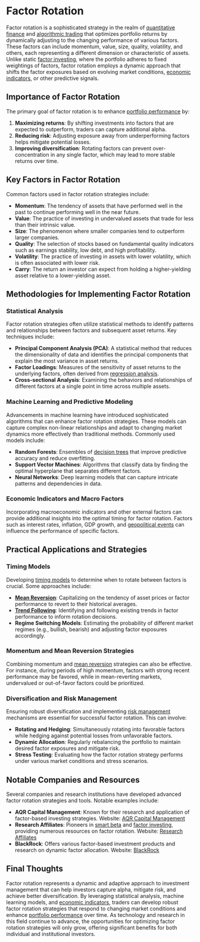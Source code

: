 # Factor Rotation

Factor rotation is a sophisticated strategy in the realm of [quantitative finance](../q/quantitative_finance.md) and [algorithmic trading](../a/algorithmic_trading.md) that optimizes portfolio returns by dynamically adjusting to the changing performance of various factors. These factors can include momentum, value, size, quality, volatility, and others, each representing a different dimension or characteristic of assets. Unlike static [factor investing](../f/factor_investing.md), where the portfolio adheres to fixed weightings of factors, factor rotation employs a dynamic approach that shifts the factor exposures based on evolving market conditions, [economic indicators](../e/economic_indicators.md), or other predictive signals.

## Importance of Factor Rotation

The primary goal of factor rotation is to enhance [portfolio performance](../p/portfolio_performance.md) by:

1. **Maximizing returns**: By shifting investments into factors that are expected to outperform, traders can capture additional alpha.
2. **Reducing risk**: Adjusting exposure away from underperforming factors helps mitigate potential losses.
3. **Improving diversification**: Rotating factors can prevent over-concentration in any single factor, which may lead to more stable returns over time.

## Key Factors in Factor Rotation

Common factors used in factor rotation strategies include:

- **Momentum**: The tendency of assets that have performed well in the past to continue performing well in the near future.
- **Value**: The practice of investing in undervalued assets that trade for less than their intrinsic value.
- **Size**: The phenomenon where smaller companies tend to outperform larger companies.
- **Quality**: The selection of stocks based on fundamental quality indicators such as earnings stability, low debt, and high profitability.
- **Volatility**: The practice of investing in assets with lower volatility, which is often associated with lower risk.
- **Carry**: The return an investor can expect from holding a higher-yielding asset relative to a lower-yielding asset.

## Methodologies for Implementing Factor Rotation

### Statistical Analysis

Factor rotation strategies often utilize statistical methods to identify patterns and relationships between factors and subsequent asset returns. Key techniques include:

- **Principal Component Analysis (PCA)**: A statistical method that reduces the dimensionality of data and identifies the principal components that explain the most variance in asset returns. 
- **Factor Loadings**: Measures of the sensitivity of asset returns to the underlying factors, often derived from [regression analysis](../r/regression_analysis.md).
- **Cross-sectional Analysis**: Examining the behaviors and relationships of different factors at a single point in time across multiple assets.
  
### Machine Learning and Predictive Modeling

Advancements in machine learning have introduced sophisticated algorithms that can enhance factor rotation strategies. These models can capture complex non-linear relationships and adapt to changing market dynamics more effectively than traditional methods. Commonly used models include:

- **Random Forests**: Ensembles of [decision trees](../d/decision_trees.md) that improve predictive accuracy and reduce overfitting.
- **Support Vector Machines**: Algorithms that classify data by finding the optimal hyperplane that separates different factors.
- **Neural Networks**: Deep learning models that can capture intricate patterns and dependencies in data.

### Economic Indicators and Macro Factors

Incorporating macroeconomic indicators and other external factors can provide additional insights into the optimal timing for factor rotation. Factors such as interest rates, inflation, GDP growth, and [geopolitical events](../g/geopolitical_events.md) can influence the performance of specific factors. 

## Practical Applications and Strategies

### Timing Models

Developing [timing models](../t/timing_models.md) to determine when to rotate between factors is crucial. Some approaches include:

- **[Mean Reversion](../m/mean_reversion.md)**: Capitalizing on the tendency of asset prices or factor performance to revert to their historical averages.
- **[Trend Following](../t/trend_following.md)**: Identifying and following existing trends in factor performance to inform rotation decisions.
- **Regime Switching Models**: Estimating the probability of different market regimes (e.g., bullish, bearish) and adjusting factor exposures accordingly.

### Momentum and Mean Reversion Strategies

Combining momentum and [mean reversion](../m/mean_reversion.md) strategies can also be effective. For instance, during periods of high momentum, factors with strong recent performance may be favored, while in mean-reverting markets, undervalued or out-of-favor factors could be prioritized.

### Diversification and Risk Management

Ensuring robust diversification and implementing [risk management](../r/risk_management.md) mechanisms are essential for successful factor rotation. This can involve:

- **Rotating and Hedging**: Simultaneously rotating into favorable factors while hedging against potential losses from unfavorable factors.
- **Dynamic Allocation**: Regularly rebalancing the portfolio to maintain desired factor exposures and mitigate risk.
- **Stress Testing**: Evaluating how the factor rotation strategy performs under various market conditions and stress scenarios.

## Notable Companies and Resources

Several companies and research institutions have developed advanced factor rotation strategies and tools. Notable examples include:

- **AQR Capital Management**: Known for their research and application of factor-based investing strategies. Website: [AQR Capital Management](https://www.aqr.com/)
- **Research Affiliates**: Pioneers in [smart beta](../s/smart_beta.md) and [factor investing](../f/factor_investing.md), providing numerous resources on factor rotation. Website: [Research Affiliates](https://www.researchaffiliates.com/)
- **BlackRock**: Offers various factor-based investment products and research on dynamic factor allocation. Website: [BlackRock](https://www.blackrock.com/)

## Final Thoughts

Factor rotation represents a dynamic and adaptive approach to investment management that can help investors capture alpha, mitigate risk, and achieve better diversification. By leveraging statistical analysis, machine learning models, and [economic indicators](../e/economic_indicators.md), traders can develop robust factor rotation strategies that respond to changing market conditions and enhance [portfolio performance](../p/portfolio_performance.md) over time. As technology and research in this field continue to advance, the opportunities for optimizing factor rotation strategies will only grow, offering significant benefits for both individual and institutional investors.